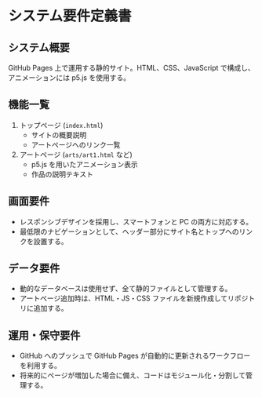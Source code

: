 # システム要件定義書

## システム概要
GitHub Pages 上で運用する静的サイト。HTML、CSS、JavaScript で構成し、アニメーションには p5.js を使用する。

## 機能一覧
1. トップページ (`index.html`)
   - サイトの概要説明
   - アートページへのリンク一覧
2. アートページ (`arts/art1.html` など)
   - p5.js を用いたアニメーション表示
   - 作品の説明テキスト

## 画面要件
- レスポンシブデザインを採用し、スマートフォンと PC の両方に対応する。
- 最低限のナビゲーションとして、ヘッダー部分にサイト名とトップへのリンクを設置する。

## データ要件
- 動的なデータベースは使用せず、全て静的ファイルとして管理する。
- アートページ追加時は、HTML・JS・CSS ファイルを新規作成してリポジトリに追加する。

## 運用・保守要件
- GitHub へのプッシュで GitHub Pages が自動的に更新されるワークフローを利用する。
- 将来的にページが増加した場合に備え、コードはモジュール化・分割して管理する。

